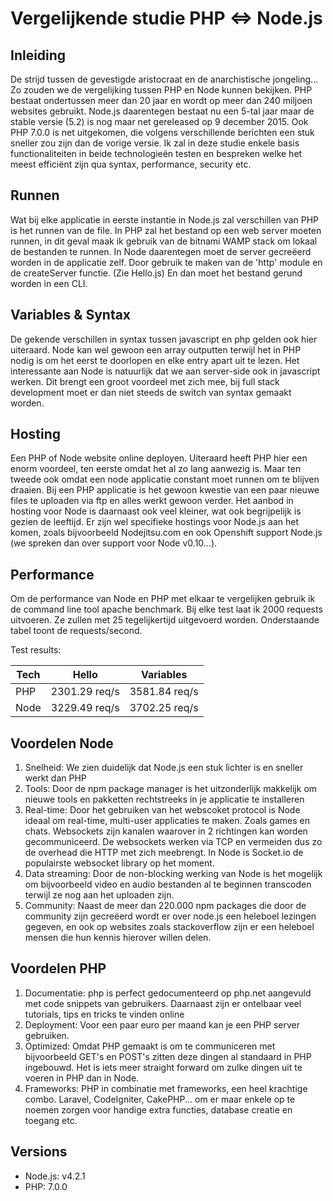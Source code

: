 # Vergelijkende studie PHP <=> Node.js

## Inleiding

De strijd tussen de gevestigde aristocraat en de anarchistische jongeling... Zo zouden we de vergelijking tussen PHP en Node kunnen bekijken. PHP bestaat ondertussen meer dan 20 jaar en wordt op meer dan 240 miljoen websites gebruikt. Node.js daarentegen bestaat nu een 5-tal jaar maar de stable versie (5.2) is nog maar net gereleased op 9 december 2015. Ook PHP 7.0.0 is net uitgekomen, die volgens verschillende berichten een stuk sneller zou zijn dan de vorige versie. Ik zal in deze studie enkele basis functionaliteiten in beide technologieën testen en bespreken welke het meest efficiënt zijn qua syntax, performance, security etc.

## Runnen

Wat bij elke applicatie in eerste instantie in Node.js zal verschillen van PHP is het runnen van de file. In PHP zal het bestand op een web server moeten runnen, in dit geval maak ik gebruik van de bitnami WAMP stack om lokaal de bestanden te runnen. In Node daarentegen moet de server gecreëerd worden in de applicatie zelf. Door gebruik te maken van de 'http' module en de createServer functie. (Zie Hello.js) En dan moet het bestand gerund worden in een CLI.

## Variables & Syntax

De gekende verschillen in syntax tussen javascript en php gelden ook hier uiteraard. Node kan wel gewoon een array outputten terwijl het in PHP nodig is om het eerst te doorlopen en elke entry apart uit te lezen. Het interessante aan Node is natuurlijk dat we aan server-side ook in javascript werken. Dit brengt een groot voordeel met zich mee, bij full stack development moet er dan niet steeds de switch van syntax gemaakt worden.

## Hosting

Een PHP of Node website online deployen. Uiteraard heeft PHP hier een enorm voordeel, ten eerste omdat het al zo lang aanwezig is. Maar ten tweede ook omdat een node applicatie constant moet runnen om te blijven draaien. Bij een PHP applicatie is het gewoon kwestie van een paar nieuwe files te uploaden via ftp en alles werkt gewoon verder. Het aanbod in hosting voor Node is daarnaast ook veel kleiner, wat ook begrijpelijk is gezien de leeftijd. Er zijn wel specifieke hostings voor Node.js aan het komen, zoals bijvoorbeeld Nodejitsu.com en ook Openshift support Node.js (we spreken dan over support voor Node v0.10...).

## Performance

Om de performance van Node en PHP met elkaar te vergelijken gebruik ik de command line tool apache benchmark. Bij elke test laat ik 2000 requests uitvoeren. Ze zullen met 25 tegelijkertijd uitgevoerd worden. Onderstaande tabel toont de requests/second.

Test results:

|Tech  |Hello		 |Variables   	|
|------|-------------|--------------|
|PHP   |2301.29 req/s|3581.84 req/s |
|Node  |3229.49 req/s|3702.25 req/s |

## Voordelen Node
1. Snelheid: We zien duidelijk dat Node.js een stuk lichter is en sneller werkt dan PHP
2. Tools: Door de npm package manager is het uitzonderlijk makkelijk om nieuwe tools en pakketten rechtstreeks in je applicatie te installeren
3. Real-time: Door het gebruiken van het webscoket protocol is Node ideaal om real-time, multi-user applicaties te maken. Zoals games en chats. Websockets zijn kanalen waarover in 2 richtingen kan worden gecommuniceerd. De websockets werken via TCP en vermeiden dus zo de overhead die HTTP met zich meebrengt. In Node is Socket.io de populairste websocket library op het moment.
4. Data streaming: Door de non-blocking werking van Node is het mogelijk om bijvoorbeeld video en audio bestanden al te beginnen transcoden terwijl ze nog aan het uploaden zijn. 
5. Community: Naast de meer dan 220.000 npm packages die door de community zijn gecreëerd wordt er over node.js een heleboel lezingen gegeven, en ook op websites zoals stackoverflow zijn er een heleboel mensen die hun kennis hierover willen delen. 

## Voordelen PHP
1. Documentatie: php is perfect gedocumenteerd op php.net aangevuld met code snippets van gebruikers. Daarnaast zijn er ontelbaar veel tutorials, tips en tricks te vinden online
2. Deployment: Voor een paar euro per maand kan je een PHP server gebruiken.
3. Optimized: Omdat PHP gemaakt is om te communiceren met bijvoorbeeld GET's en POST's zitten deze dingen al standaard in PHP ingebouwd. Het is iets meer straight forward om zulke dingen uit te voeren in PHP dan in Node.
4. Frameworks: PHP in combinatie met frameworks, een heel krachtige combo. Laravel, CodeIgniter, CakePHP... om er maar enkele op te noemen zorgen voor handige extra functies, database creatie en toegang etc.

## Versions
- Node.js: v4.2.1
- PHP: 7.0.0
